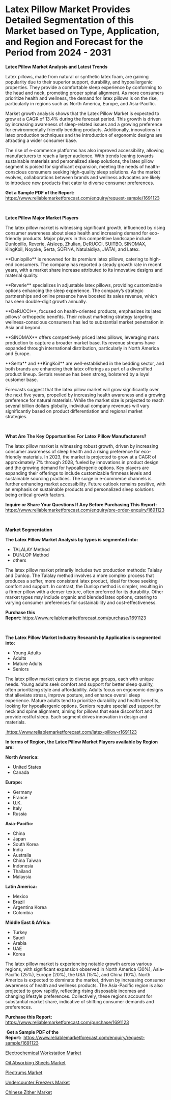<p><h1>Latex Pillow Market Provides Detailed Segmentation of this Market based on Type, Application, and Region and Forecast for the Period from 2024 - 2031</h1></p><p><strong>Latex Pillow Market Analysis and Latest Trends</strong></p>
<p><p>Latex pillows, made from natural or synthetic latex foam, are gaining popularity due to their superior support, durability, and hypoallergenic properties. They provide a comfortable sleep experience by conforming to the head and neck, promoting proper spinal alignment. As more consumers prioritize health and wellness, the demand for latex pillows is on the rise, particularly in regions such as North America, Europe, and Asia-Pacific.</p><p>Market growth analysis shows that the Latex Pillow Market is expected to grow at a CAGR of 13.4% during the forecast period. This growth is driven by increasing awareness of sleep-related issues and a growing preference for environmentally friendly bedding products. Additionally, innovations in latex production techniques and the introduction of ergonomic designs are attracting a wider consumer base. </p><p>The rise of e-commerce platforms has also improved accessibility, allowing manufacturers to reach a larger audience. With trends leaning towards sustainable materials and personalized sleep solutions, the latex pillow segment is poised for significant expansion, meeting the needs of health-conscious consumers seeking high-quality sleep solutions. As the market evolves, collaborations between brands and wellness advocates are likely to introduce new products that cater to diverse consumer preferences.</p></p>
<p><strong>Get a Sample PDF of the Report:&nbsp;</strong> <a href="https://www.reliablemarketforecast.com/enquiry/request-sample/1691123?utm_campaign=1530&utm_medium=2&utm_source=Github&utm_content=ia&utm_term=17102024&utm_id=latex-pillow">https://www.reliablemarketforecast.com/enquiry/request-sample/1691123</a></p>
<p>&nbsp;</p>
<p><strong>Latex Pillow Major Market Players</strong></p>
<p><p>The latex pillow market is witnessing significant growth, influenced by rising consumer awareness about sleep health and increasing demand for eco-friendly products. Major players in this competitive landscape include Dunlopillo, Reverie, Aisleep, Zhulian, DeRUCCI, SUITBO, SINOMAX, KingKoil, Noyoke, Serta, SOFINA, Natulaidiya, JIATAI, and Latex.</p><p>**Dunlopillo** is renowned for its premium latex pillows, catering to high-end consumers. The company has reported a steady growth rate in recent years, with a market share increase attributed to its innovative designs and material quality. </p><p>**Reverie** specializes in adjustable latex pillows, providing customizable options enhancing the sleep experience. The company’s strategic partnerships and online presence have boosted its sales revenue, which has seen double-digit growth annually.</p><p>**DeRUCCI**, focused on health-oriented products, emphasizes its latex pillows' orthopedic benefits. Their robust marketing strategy targeting wellness-conscious consumers has led to substantial market penetration in Asia and beyond.</p><p>**SINOMAX** offers competitively priced latex pillows, leveraging mass production to capture a broader market base. Its revenue streams have expanded through international distribution, particularly in North America and Europe.</p><p>**Serta** and **KingKoil** are well-established in the bedding sector, and both brands are enhancing their latex offerings as part of a diversified product lineup. Serta’s revenue has been strong, bolstered by a loyal customer base.</p><p>Forecasts suggest that the latex pillow market will grow significantly over the next five years, propelled by increasing health awareness and a growing preference for natural materials. While the market size is projected to reach several billion dollars globally, individual company revenues will vary significantly based on product differentiation and regional market strategies.</p></p>
<p>&nbsp;</p>
<p><strong>What Are The Key Opportunities For Latex Pillow Manufacturers?</strong></p>
<p><p>The latex pillow market is witnessing robust growth, driven by increasing consumer awareness of sleep health and a rising preference for eco-friendly materials. In 2023, the market is projected to grow at a CAGR of approximately 7% through 2028, fueled by innovations in product design and the growing demand for hypoallergenic options. Key players are expanding their offerings to include customizable firmness levels and sustainable sourcing practices. The surge in e-commerce channels is further enhancing market accessibility. Future outlook remains positive, with an emphasis on sustainable products and personalized sleep solutions being critical growth factors.</p></p>
<p><strong>Inquire or Share Your Questions If Any Before Purchasing This Report:</strong> <a href="https://www.reliablemarketforecast.com/enquiry/pre-order-enquiry/1691123?utm_campaign=1530&utm_medium=2&utm_source=Github&utm_content=ia&utm_term=17102024&utm_id=latex-pillow">https://www.reliablemarketforecast.com/enquiry/pre-order-enquiry/1691123</a></p>
<p>&nbsp;</p>
<p><strong>Market Segmentation</strong></p>
<p><strong>The Latex Pillow Market Analysis by types is segmented into:</strong></p>
<p><ul><li>TALALAY Method</li><li>DUNLOP Method</li><li>others</li></ul></p>
<p><p>The latex pillow market primarily includes two production methods: Talalay and Dunlop. The Talalay method involves a more complex process that produces a softer, more consistent latex product, ideal for those seeking comfort and support. In contrast, the Dunlop method is simpler, resulting in a firmer pillow with a denser texture, often preferred for its durability. Other market types may include organic and blended latex options, catering to varying consumer preferences for sustainability and cost-effectiveness.</p></p>
<p><strong>Purchase this Report:&nbsp;</strong><a href="https://www.reliablemarketforecast.com/purchase/1691123?utm_campaign=1530&utm_medium=2&utm_source=Github&utm_content=ia&utm_term=17102024&utm_id=latex-pillow">https://www.reliablemarketforecast.com/purchase/1691123</a></p>
<p>&nbsp;</p>
<p><strong>The Latex Pillow Market Industry Research by Application is segmented into:</strong></p>
<p><ul><li>Young Adults</li><li>Adults</li><li>Mature Adults</li><li>Seniors</li></ul></p>
<p><p>The latex pillow market caters to diverse age groups, each with unique needs. Young adults seek comfort and support for better sleep quality, often prioritizing style and affordability. Adults focus on ergonomic designs that alleviate stress, improve posture, and enhance overall sleep experience. Mature adults tend to prioritize durability and health benefits, looking for hypoallergenic options. Seniors require specialized support for neck and spine alignment, aiming for pillows that ease discomfort and provide restful sleep. Each segment drives innovation in design and materials.</p></p>
<p><a href="https://www.reliablemarketforecast.com/latex-pillow-r1691123?utm_campaign=1530&utm_medium=2&utm_source=Github&utm_content=ia&utm_term=17102024&utm_id=latex-pillow">&nbsp;https://www.reliablemarketforecast.com/latex-pillow-r1691123</a></p>
<p><strong>In terms of Region, the Latex Pillow Market Players available by Region are:</strong></p>
<p>
    <p> <strong> North America: </strong>
        <ul>
            <li>United States</li>
            <li>Canada</li>
        </ul>
        </p> 
    <p> <strong> Europe: </strong>
        <ul>
            <li>Germany</li>
            <li>France</li>
            <li>U.K.</li>
            <li>Italy</li>
            <li>Russia</li>
        </ul>
        </p> 
    <p> <strong> Asia-Pacific: </strong>
        <ul>
            <li>China</li>
            <li>Japan</li>
            <li>South Korea</li>
            <li>India</li>
            <li>Australia</li>
            <li>China Taiwan</li>
            <li>Indonesia</li>
            <li>Thailand</li>
            <li>Malaysia</li>
        </ul>
        </p> 
    <p> <strong> Latin America: </strong>
        <ul>
            <li>Mexico</li>
            <li>Brazil</li>
            <li>Argentina Korea</li>
            <li>Colombia</li>
        </ul>
        </p> 
    <p> <strong> Middle East & Africa: </strong>
        <ul>
            <li>Turkey</li>
            <li>Saudi</li>
            <li>Arabia</li>
            <li>UAE</li>
            <li>Korea</li>
        </ul>
    </p>
    </p>
<p><p>The latex pillow market is experiencing notable growth across various regions, with significant expansion observed in North America (30%), Asia-Pacific (25%), Europe (20%), the USA (15%), and China (10%). North America is expected to dominate the market, driven by increasing consumer awareness of health and wellness products. The Asia-Pacific region is also projected to grow rapidly, reflecting rising disposable incomes and changing lifestyle preferences. Collectively, these regions account for substantial market share, indicative of shifting consumer demands and preferences.</p></p>
<p><strong>Purchase this Report: </strong><a href="https://www.reliablemarketforecast.com/purchase/1691123?utm_campaign=1530&utm_medium=2&utm_source=Github&utm_content=ia&utm_term=17102024&utm_id=latex-pillow">https://www.reliablemarketforecast.com/purchase/1691123</a></p>
<p>&nbsp;<strong>Get a Sample PDF of the Report:&nbsp;&nbsp;</strong><a href="https://www.reliablemarketforecast.com/enquiry/request-sample/1691123?utm_campaign=1530&utm_medium=2&utm_source=Github&utm_content=ia&utm_term=17102024&utm_id=latex-pillow">https://www.reliablemarketforecast.com/enquiry/request-sample/1691123</a></p>
<p><strong></strong></p>
<p><p><a href="https://issuu.com/reportprime-2/docs/electrochemical-workstation-market-_daf78ec1bf0b78?utm_campaign=1530&utm_medium=2&utm_source=Github&utm_content=ia&utm_term=17102024&utm_id=latex-pillow">Electrochemical Workstation Market</a></p><p><a href="https://www.linkedin.com/pulse/oil-absorbing-sheets-market-global-regional-analysis-odgwc?utm_campaign=1530&utm_medium=2&utm_source=Github&utm_content=ia&utm_term=17102024&utm_id=latex-pillow">Oil Absorbing Sheets Market</a></p><p><a href="https://github.com/lesavftol/Market-Research-Report-List-1/blob/main/plectrums-market.md?utm_campaign=1530&utm_medium=2&utm_source=Github&utm_content=ia&utm_term=17102024&utm_id=latex-pillow">Plectrums Market</a></p><p><a href="https://www.linkedin.com/pulse/undercounter-freezers-landscape-product-spectrum-market-khutc?utm_campaign=1530&utm_medium=2&utm_source=Github&utm_content=ia&utm_term=17102024&utm_id=latex-pillow">Undercounter Freezers Market</a></p><p><a href="https://github.com/alvar1lavfo/Market-Research-Report-List-1/blob/main/chinese-zither-market.md?utm_campaign=1530&utm_medium=2&utm_source=Github&utm_content=ia&utm_term=17102024&utm_id=latex-pillow">Chinese Zither Market</a></p></p>